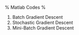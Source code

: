 % Matlab Codes %
1. Batch Gradient Descent
2. Stochastic Gradient Descent
3. Mini-Batch Gradient Descent
